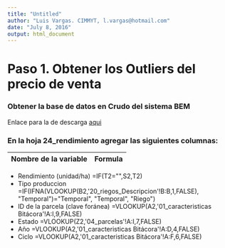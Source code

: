 ```yaml
---
title: "Untitled"
author: "Luis Vargas. CIMMYT, l.vargas@hotmail.com"
date: "July 8, 2016"
output: html_document
---
```


# Paso 1. Obtener los Outliers del precio de venta

### Obtener la base de datos en Crudo del sistema BEM 
Enlace para la de descarga [aqui](https://github.com/luizvargaz/depuracionDatosBEM2015/blob/master/EXPORTAR%20oi%202015%20com.xlsx)

### En la hoja **24_rendimiento** agregar las siguientes columnas: 
Nombre de la variable | Formula
--------------------- | -------
* Rendimiento (unidad/ha)     =IF(T2="",S2,T2)	
* Tipo produccion     =IF(IFNA(VLOOKUP(B2,'20_riegos_Descripcion'!B:B,1,FALSE), "Temporal")="Temporal", "Temporal", "Riego")
* ID de la parcela (clave foránea)	   =VLOOKUP(A2,'01_caracteristicas Bitácora'!A:I,9,FALSE)
* Estado    =VLOOKUP(Z2,'04_parcelas'!A:I,7,FALSE)	
* Año     =VLOOKUP(A2,'01_caracteristicas Bitácora'!A:D,4,FALSE)	
* Ciclo     =VLOOKUP(A2,'01_caracteristicas Bitácora'!A:F,6,FALSE)


